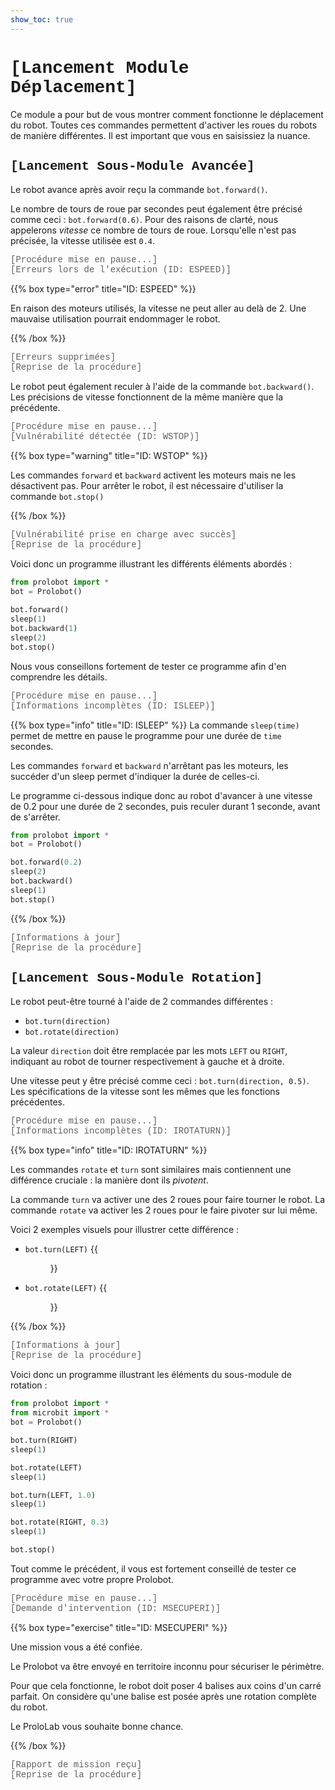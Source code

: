 ```yaml
---
show_toc: true
---
```


# <span style="font-family: Courier;">[Lancement Module Déplacement]</span>

Ce module a pour but de vous montrer comment fonctionne le déplacement du robot.
Toutes ces commandes permettent d'activer les roues du robots de manière
différentes. Il est important que vous en saisissiez la nuance.

## <span style="font-family: Courier;">[Lancement Sous-Module Avancée]</span>

Le robot avance après avoir reçu la commande `bot.forward()`.

Le nombre de tours de roue par secondes peut également être précisé comme ceci :
`bot.forward(0.6)`. Pour des raisons de clarté, nous appelerons _vitesse_ ce 
nombre de tours de roue. Lorsqu'elle n'est pas précisée, la vitesse utilisée
est `0.4`.

<span style="font-family: Courier; color: #606060;">[Procédure mise en pause...]</span>  
<span style="font-family: Courier; color: #606060;">[Erreurs lors de l'exécution (ID: ESPEED)]</span>

{{% box type="error" title="ID: ESPEED" %}}

En raison des moteurs utilisés, la vitesse ne peut aller au delà de 2.
Une mauvaise utilisation pourrait endommager le robot.

{{% /box %}}

<span style="font-family: Courier; color: #606060;">[Erreurs supprimées]</span>  
<span style="font-family: Courier; color: #606060;">[Reprise de la procédure]</span>

Le robot peut également reculer à l'aide de la commande `bot.backward()`.
Les précisions de vitesse fonctionnent de la même manière que la précédente.

<span style="font-family: Courier; color: #606060;">[Procédure mise en pause...]</span>  
<span style="font-family: Courier; color: #606060;">[Vulnérabilité détectée (ID: WSTOP)]</span>

{{% box type="warning" title="ID: WSTOP" %}}

Les commandes `forward` et `backward` activent les moteurs mais ne les désactivent
pas. Pour arrêter le robot, il est nécessaire d'utiliser la commande `bot.stop()`

{{% /box %}}

<span style="font-family: Courier; color: #606060;">[Vulnérabilité prise en charge avec succès]</span>  
<span style="font-family: Courier; color: #606060;">[Reprise de la procédure]</span>

Voici donc un programme illustrant les différents éléments abordés :

```py
from prolobot import *
bot = Prolobot()

bot.forward()
sleep(1)
bot.backward(1)
sleep(2)
bot.stop()
```

Nous vous conseillons fortement de tester ce programme afin d'en comprendre les
détails.

<span style="font-family: Courier; color: #606060;">[Procédure mise en pause...]</span>  
<span style="font-family: Courier; color: #606060;">[Informations incomplètes (ID: ISLEEP)]</span>

{{% box type="info" title="ID: ISLEEP" %}}
La commande `sleep(time)` permet de mettre en pause le programme pour une durée
de `time` secondes. 

Les commandes `forward` et `backward` n'arrêtant pas les moteurs, les succéder
d'un sleep permet d'indiquer la durée de celles-ci.

Le programme ci-dessous indique donc au robot d'avancer à une vitesse de 0.2
pour une durée de 2 secondes, puis reculer durant 1 seconde, avant de s'arrêter.

```py
from prolobot import *
bot = Prolobot()

bot.forward(0.2)
sleep(2)
bot.backward()
sleep(1)
bot.stop()
```

{{% /box %}}

<span style="font-family: Courier; color: #606060;">[Informations à jour]</span>  
<span style="font-family: Courier; color: #606060;">[Reprise de la procédure]</span>

## <span style="font-family: Courier;">[Lancement Sous-Module Rotation]</span>

Le robot peut-être tourné à l'aide de 2 commandes différentes :
- `bot.turn(direction)`
- `bot.rotate(direction)`

La valeur `direction` doit être remplacée par les mots `LEFT` ou `RIGHT`, indiquant
au robot de tourner respectivement à gauche et à droite.

Une vitesse peut y être précisé comme ceci : `bot.turn(direction, 0.5)`.
Les spécifications de la vitesse sont les mêmes que les fonctions précédentes.

<span style="font-family: Courier; color: #606060;">[Procédure mise en pause...]</span>  
<span style="font-family: Courier; color: #606060;">[Informations incomplètes (ID: IROTATURN)]</span>

{{% box type="info" title="ID: IROTATURN" %}}

Les commandes `rotate` et `turn` sont similaires mais contiennent une différence cruciale :
la manière dont ils *pivotent*.

La commande `turn` va activer une des 2 roues pour faire tourner le robot. La commande
`rotate` va activer les 2 roues pour le faire pivoter sur lui même.

Voici 2 exemples visuels pour illustrer cette différence :

- `bot.turn(LEFT)`
{{<figure src="resources/images/maqueen_turn.gif" width=50% >}}
- `bot.rotate(LEFT)`
{{<figure src="resources/images/maqueen_rotate.gif" width=50% >}}

{{% /box %}}

<span style="font-family: Courier; color: #606060;">[Informations à jour]</span>  
<span style="font-family: Courier; color: #606060;">[Reprise de la procédure]</span>

Voici donc un programme illustrant les éléments du sous-module de rotation :

```py
from prolobot import *
from microbit import *
bot = Prolobot()

bot.turn(RIGHT)
sleep(1)

bot.rotate(LEFT)
sleep(1)

bot.turn(LEFT, 1.0)
sleep(1)

bot.rotate(RIGHT, 0.3)
sleep(1)

bot.stop()
```

Tout comme le précédent, il vous est fortement conseillé de tester ce programme
avec votre propre Prolobot.

<span style="font-family: Courier; color: #606060;">[Procédure mise en pause...]</span>  
<span style="font-family: Courier; color: #606060;">[Demande d'intervention (ID: MSECUPERI)]</span>  

{{% box type="exercise" title="ID: MSECUPERI" %}}

Une mission vous a été confiée.

Le Prolobot va être envoyé en territoire inconnu pour sécuriser le périmètre. 

Pour que cela fonctionne, le robot doit poser 4 balises aux coins d'un carré parfait. 
On considère qu'une balise est posée après une rotation complète du robot. 

Le ProloLab vous souhaite bonne chance. 

{{% /box %}}

<span style="font-family: Courier; color: #606060;">[Rapport de mission reçu]</span>  
<span style="font-family: Courier; color: #606060;">[Reprise de la procédure]</span>  


